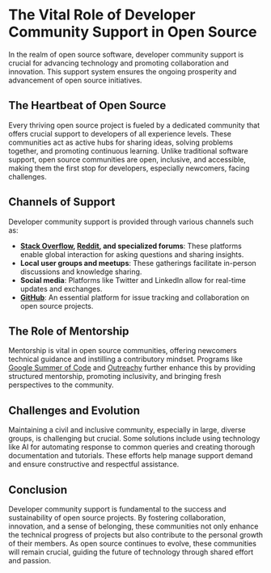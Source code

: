 # The Vital Role of Developer Community Support in Open Source

In the realm of open source software, developer community support is crucial for advancing technology and promoting collaboration and innovation. This support system ensures the ongoing prosperity and advancement of open source initiatives.

## The Heartbeat of Open Source

Every thriving open source project is fueled by a dedicated community that offers crucial support to developers of all experience levels. These communities act as active hubs for sharing ideas, solving problems together, and promoting continuous learning. Unlike traditional software support, open source communities are open, inclusive, and accessible, making them the first stop for developers, especially newcomers, facing challenges.

## Channels of Support

Developer community support is provided through various channels such as:

- **[Stack Overflow](https://stackoverflow.com/), [Reddit](https://www.reddit.com/), and specialized forums**: These platforms enable global interaction for asking questions and sharing insights.
- **Local user groups and meetups**: These gatherings facilitate in-person discussions and knowledge sharing.
- **Social media**: Platforms like Twitter and LinkedIn allow for real-time updates and exchanges.
- **[GitHub](https://github.com/)**: An essential platform for issue tracking and collaboration on open source projects.

## The Role of Mentorship

Mentorship is vital in open source communities, offering newcomers technical guidance and instilling a contributory mindset. Programs like [Google Summer of Code](https://summerofcode.withgoogle.com/) and [Outreachy](https://www.outreachy.org/) further enhance this by providing structured mentorship, promoting inclusivity, and bringing fresh perspectives to the community.

## Challenges and Evolution

Maintaining a civil and inclusive community, especially in large, diverse groups, is challenging but crucial. Some solutions include using technology like AI for automating response to common queries and creating thorough documentation and tutorials. These efforts help manage support demand and ensure constructive and respectful assistance.

## Conclusion

Developer community support is fundamental to the success and sustainability of open source projects. By fostering collaboration, innovation, and a sense of belonging, these communities not only enhance the technical progress of projects but also contribute to the personal growth of their members. As open source continues to evolve, these communities will remain crucial, guiding the future of technology through shared effort and passion.